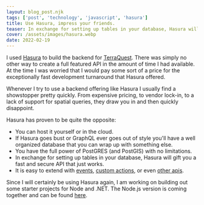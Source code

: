 ```yaml
---
layout: blog_post.njk
tags: ['post', 'technology', 'javascript', 'hasura']
title: Use Hasura, impress your friends.
teaser: In exchange for setting up tables in your database, Hasura will gift you a fast and secure API that just works.
cover: /assets/images/hasura.webp
date: 2022-02-19
---
```


I used [Hasura](https://hasura.io/) to build the backend for [TerraQuest](https://terraquest.com/).  There was simply no other way to create a full featured API in the amount of time I had available.  At the time I was worried that I would pay some sort of a price for the exceptionally fast development turnaround that Hasura offered.

Whenever I try to use a backend offering like Hasura I usually find a showstopper pretty quickly.  From expensive pricing, to vendor lock-in, to a lack of support for spatial queries, they draw you in and then quickly disappoint.  

Hasura has proven to be quite the opposite:
- You can host it yourself or in the cloud.
- If Hasura goes bust or GraphQL ever goes out of style you'll have a well organized database that you can wrap up with something else.
- You have the full power of PostGRES (and PostGIS) with no limitations.
- In exchange for setting up tables in your database, Hasura will gift you a fast and secure API that just works.
- It is easy to extend with [events](https://hasura.io/docs/latest/graphql/core/event-triggers/index.html), [custom actions](https://hasura.io/docs/latest/graphql/core/actions/index.html), or even [other apis](https://hasura.io/docs/latest/graphql/core/remote-schemas/index.html).

Since I will certainly be using Hasura again, I am working on building out some starter projects for Node and .NET.  The Node.js version is coming together and can be found [here](https://github.com/aaronblondeau/hasura_starters/tree/master/node).
